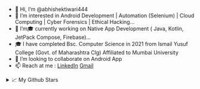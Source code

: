 - 👋 Hi, I’m @abhishektiwari444
- 👀 I’m interested in Android Development | Automation (Selenium) | Cloud Computing | Cyber Forensics | Ethical Hacking...
- 🌱 I’m🎓 currently working on Native App Development ( Java, Kotlin, JetPack Compose, Firebase)...
- 🎓 I have completed Bsc. Computer Science in 2021 from Ismail Yusuf College (Govt. of Maharashtra Clg) Affiliated to Mumbai University
- 💞️ I’m looking to collaborate on Android App
- 📫 Reach at me : [LinkedIn](https://www.linkedin.com/in/abhishek-tiwari-3b0693228/)
[Gmail](https://www.github.com/tiwariabhishekt040@gmail.com)
<details>
<summary> 📈 My Github Stars </summary>
![Abhishek Tiwari Stats]
(https://github-readme-stats.vercel.app/api?username=abhishektiwari444&show_icons=true&theme=vision-friendly-dark)
<!---
abhishektiwari444/abhishektiwari444 is a ✨ special ✨ repository because its `README.md` (this file) appears on your GitHub profile.
You can click the Preview link to take a look at your changes.
--->
